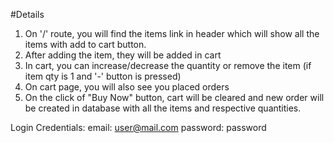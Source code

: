 #Details

1. On '/' route, you will find the items link in header which will show all the items with add to cart button.
2. After adding the item, they will be added in cart
3. In cart, you can increase/decrease the quantity or remove the item (if item qty is 1 and '-' button is pressed)
4. On cart page, you will also see you placed orders
5. On the click of "Buy Now" button, cart will be cleared and new order will be created in database with all the items and respective quantities.

Login Credentials:
	email: user@mail.com
	password: password